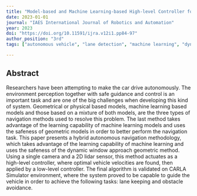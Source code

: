 ```yaml
---
title: "Model-based and Machine Learning-based High-level Controller for Autonomous Vehicle Navigation: Lane Centering and Obstacles Avoidance"
date: 2023-01-01
journal: "IAES International Journal of Robotics and Automation"
year: 2023
doi: "https://doi.org/10.11591/ijra.v12i1.pp84-97"
author_position: "3rd"
tags: ["autonomous vehicle", "lane detection", "machine learning", "dynamic window approach"]

---
```


## Abstract

Researchers have been attempting to make the car drive autonomously. The environment perception together with safe guidance and control is an important task and are one of the big challenges when developing this kind of system. Geometrical or physical based models, machine learning based models and those based on a mixture of both models, are the three types of navigation methods used to resolve this problem. The last method takes advantage of the learning capability of machine learning models and uses the safeness of geometric models in order to better perform the navigation task. This paper presents a hybrid autonomous navigation methodology, which takes advantage of the learning capability of machine learning and uses the safeness of the dynamic window approach geometric method. Using a single camera and a 2D lidar sensor, this method actuates as a high-level controller, where optimal vehicle velocities are found, then applied by a low-level controller. The final algorithm is validated on CARLA Simulator environment, where the system proved to be capable to guide the vehicle in order to achieve the following tasks: lane keeping and obstacle avoidance.
